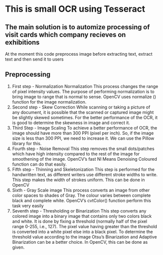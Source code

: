 # This is small OCR using Tesseract

## The main solution is to automize processing of visit cards which company recieves on exhibitions

At the moment this code preprocess image before extracting text, extract text and then send it to users

## Preprocessing

1. First step - Normalization
   Normalization
   This process changes the range of pixel intensity values. The purpose of performing normalization is to bring image to range that is normal to sense. OpenCV uses normalize () function for the image normalization.
2. Second step - Skew Correction
   While scanning or taking a picture of any document, it is possible that the scanned or captured image might be slightly skewed sometimes. For the better performance of the OCR, it is good to determine the skewness in image and correct it.
3. Third Step - Image Scaling
   To achieve a better performance of OCR, the image should have more than 300 PPI (pixel per inch). So, if the image size is less than 300 PPI, we need to increase it. We can use the Pillow library for this.
4. Fourth step - Noise Removal
   This step removes the small dots/patches which have high intensity compared to the rest of the image for smoothening of the image. OpenCV’s fast Nl Means Denoising Coloured function can do that easily.
5. Fifth step - Thinning and Skeletonization
   This step is performed for the handwritten text, as different writers use different stroke widths to write. This step makes the width of strokes uniform. This can be done in OpenCV
6. Sixth - Gray Scale image
   This process converts an image from other color spaces to shades of Gray. The colour varies between complete black and complete white. OpenCV’s cvtColor() function perform this task very easily
7. Seventh step - Thresholding or Binarization
   This step converts any colored image into a binary image that contains only two colors black and white. It is done by fixing a threshold (normally half of the pixel range 0-255, i.e., 127). The pixel value having greater than the threshold is converted into a white pixel else into a black pixel. To determine the threshold value according to the image Otsu’s Binarization and Adaptive Binarization can be a better choice. In OpenCV, this can be done as given.

